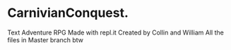 # CarnivianConquest.
Text Adventure RPG 
Made with repl.it
Created by Collin and William  All the files in Master branch btw 
